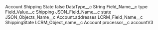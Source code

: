 <?xml version="1.0" encoding="UTF-8"?>
<CustomMetadata xmlns="http://soap.sforce.com/2006/04/metadata" xmlns:xsi="http://www.w3.org/2001/XMLSchema-instance" xmlns:xsd="http://www.w3.org/2001/XMLSchema">
    <label>Account Shipping State</label>
    <protected>false</protected>
    <values>
        <field>DataType__c</field>
        <value xsi:type="xsd:string">String</value>
    </values>
    <values>
        <field>Field_Name__c</field>
        <value xsi:type="xsd:string">type</value>
    </values>
    <values>
        <field>Field_Value__c</field>
        <value xsi:type="xsd:string">Shipping</value>
    </values>
    <values>
        <field>JSON_Field_Name__c</field>
        <value xsi:type="xsd:string">state</value>
    </values>
    <values>
        <field>JSON_Objects_Name__c</field>
        <value xsi:type="xsd:string">Account.addresses</value>
    </values>
    <values>
        <field>LCRM_Field_Name__c</field>
        <value xsi:type="xsd:string">ShippingState</value>
    </values>
    <values>
        <field>LCRM_Object_name__c</field>
        <value xsi:type="xsd:string">Account</value>
    </values>
    <values>
        <field>processor__c</field>
        <value xsi:type="xsd:string">accountV3</value>
    </values>
</CustomMetadata>
